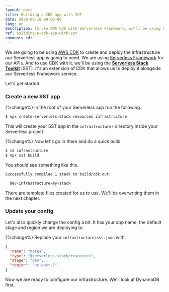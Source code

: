 ```yaml
---
layout: post
title: Building a CDK app with SST
date: 2020-09-18 00:00:00
lang: en
description: To use AWS CDK with Serverless Framework, we'll be using Serverless Stack Toolkit (SST). We'll use the `create-serverless-stack` command to create our SST project.
ref: building-a-cdk-app-with-sst
comments_id: 
---
```


We are going to be using [AWS CDK](https://aws.amazon.com/cdk/) to create and deploy the infrastructure our Serverless app is going to need. We are using [Serverless Framework](https://github.com/serverless/serverless) for our APIs. And to use CDK with it, we'll be using the [**Serverless Stack Toolkit**](https://github.com/serverless-stack/serverless-stack) (SST). It's an extension of CDK that allows us to deploy it alongside our Serverless Framework service.

Let's get started.

### Create a new SST app

{%change%} In the root of your Serverless app run the following.

``` bash
$ npx create-serverless-stack resources infrastructure
```

This will create your SST app in the `infrastructure/` directory inside your Serverless project.

{%change%} Now let's go in there and do a quick build.

``` bash
$ cd infrastructure
$ npx sst build
```

You should see something like this.

``` bash
Successfully compiled 1 stack to build/cdk.out:

  dev-infrastructure-my-stack
```

There are template files created for us to use. We'll be overwriting them in the next chapter.

### Update your config

Let's also quickly change the config a bit. It has your app name, the default stage and region we are deploying to.

{%change%} Replace your `infrastructure/sst.json` with.

``` json
{
  "name": "notes",
  "type": "@serverless-stack/resources",
  "stage": "dev",
  "region": "us-east-1"
}
```

Now we are ready to configure our infrastructure. We'll look at DynamoDB first.
